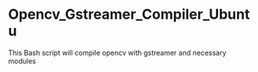 # Opencv_Gstreamer_Compiler_Ubuntu

This Bash script will compile opencv with gstreamer and necessary modules
